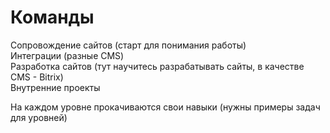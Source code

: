 # Команды   

Сопровождение сайтов (старт для понимания работы)   
Интеграции (разные CMS)   
Разработка сайтов (тут научитесь разрабатывать сайты, в качестве CMS - Bitrix)   
Внутренние проекты   

На каждом уровне прокачиваются свои навыки (нужны примеры задач для уровней)  



